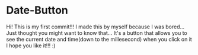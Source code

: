 # Date-Button

Hi! This is my first commit!!!
I made this by myself because I was bored...
Just thought you might want to know that...
It's a button that allows you to see the current date and time(down to the millesecond) when you click on it
I hope you like it!!! :) 
